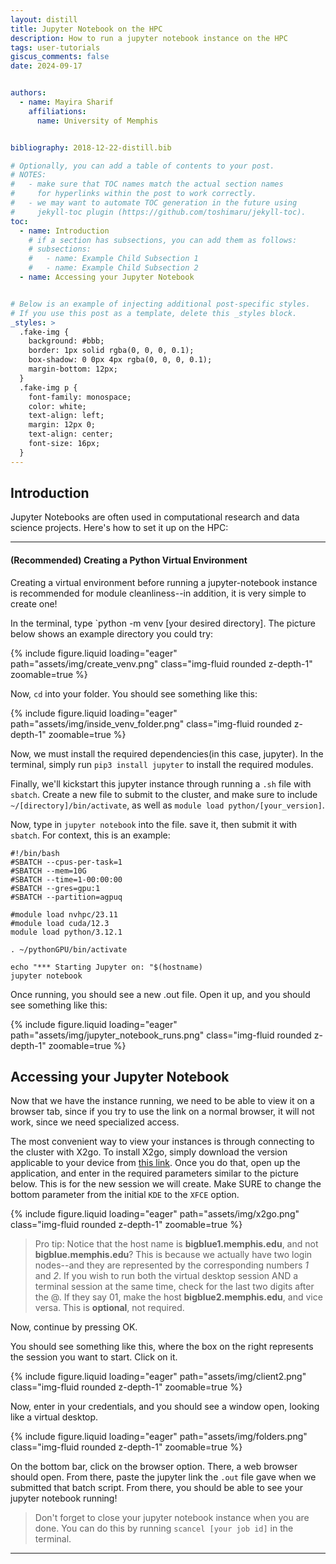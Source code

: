 ```yaml
---
layout: distill
title: Jupyter Notebook on the HPC
description: How to run a jupyter notebook instance on the HPC
tags: user-tutorials
giscus_comments: false
date: 2024-09-17


authors:
  - name: Mayira Sharif
    affiliations:
      name: University of Memphis


bibliography: 2018-12-22-distill.bib

# Optionally, you can add a table of contents to your post.
# NOTES:
#   - make sure that TOC names match the actual section names
#     for hyperlinks within the post to work correctly.
#   - we may want to automate TOC generation in the future using
#     jekyll-toc plugin (https://github.com/toshimaru/jekyll-toc).
toc:
  - name: Introduction
    # if a section has subsections, you can add them as follows:
    # subsections:
    #   - name: Example Child Subsection 1
    #   - name: Example Child Subsection 2
  - name: Accessing your Jupyter Notebook


# Below is an example of injecting additional post-specific styles.
# If you use this post as a template, delete this _styles block.
_styles: >
  .fake-img {
    background: #bbb;
    border: 1px solid rgba(0, 0, 0, 0.1);
    box-shadow: 0 0px 4px rgba(0, 0, 0, 0.1);
    margin-bottom: 12px;
  }
  .fake-img p {
    font-family: monospace;
    color: white;
    text-align: left;
    margin: 12px 0;
    text-align: center;
    font-size: 16px;
  }
---
```


## Introduction

Jupyter Notebooks are often used in computational research and data science projects. Here's how to set it up on the HPC:

---

<h4>(Recommended) Creating a Python Virtual Environment</h4>

Creating a virtual environment before running a jupyter-notebook instance is recommended for module cleanliness--in addition, it is very simple to create one!

In the terminal, type `python -m venv [your desired directory]. The picture below shows an example directory you could try:

<div class="row mt-3">
    <div class="col-sm mt-3 mt-md-0">
        {% include figure.liquid loading="eager" path="assets/img/create_venv.png" class="img-fluid rounded z-depth-1" zoomable=true %}
    </div>
</div>

Now, `cd` into your folder. You should see something like this:

<div class="row mt-3">
    <div class="col-sm mt-3 mt-md-0">
        {% include figure.liquid loading="eager" path="assets/img/inside_venv_folder.png" class="img-fluid rounded z-depth-1" zoomable=true %}
    </div>
</div>

Now, we must install the required dependencies(in this case, jupyter). In the terminal, simply run `pip3 install jupyter` to install the required modules.


Finally, we'll kickstart this jupyter instance through running a `.sh` file with `sbatch`. Create a new file to submit to the cluster, and make sure to include `~/[directory]/bin/activate`, as well as `module load python/[your_version]`.

Now, type in `jupyter notebook` into the file. save it, then submit it with `sbatch`. For context, this is an example:

```
#!/bin/bash
#SBATCH --cpus-per-task=1
#SBATCH --mem=10G
#SBATCH --time=1-00:00:00
#SBATCH --gres=gpu:1
#SBATCH --partition=agpuq

#module load nvhpc/23.11
#module load cuda/12.3
module load python/3.12.1

. ~/pythonGPU/bin/activate

echo "*** Starting Jupyter on: "$(hostname)
jupyter notebook
```

Once running, you should see a new .out file. Open it up, and you should see something like this:


<div class="row mt-3">
    <div class="col-sm mt-3 mt-md-0">
        {% include figure.liquid loading="eager" path="assets/img/jupyter_notebook_runs.png" class="img-fluid rounded z-depth-1" zoomable=true %}
    </div>
</div>

## Accessing your Jupyter Notebook

Now that we have the instance running, we need to be able to view it on a browser tab, since if you try to use the link on a normal browser, it will not work, since we need specialized access.

The most convenient way to view your instances is through connecting to the cluster with X2go. To install X2go, simply download the version applicable to your device from [this link]("https://wiki.x2go.org/doku.php"). Once you do that, open up the application, and enter in the required parameters similar to the picture below. This is for the new session we will create. Make SURE to change the bottom parameter from the initial `KDE` to the `XFCE` option.


 
<div class="row mt-3">
    <div class="col-sm mt-3 mt-md-0">
        {% include figure.liquid loading="eager" path="assets/img/x2go.png" class="img-fluid rounded z-depth-1" zoomable=true %}
    </div>
</div>

> Pro tip: Notice that the host name is **bigblue1.memphis.edu**, and not **bigblue.memphis.edu**? This is because we actually have two login nodes--and they are represented by the corresponding numbers *1* and *2*. If you wish to run both the virtual desktop session AND a terminal session at the same time, check for the last two digits after the @. If they say 01, make the host **bigblue2.memphis.edu**, and vice versa. This is **optional**, not required.

Now, continue by pressing OK. 

You should see something like this, where the box on the right represents the session you want to start. Click on it.

<div class="row mt-3">
    <div class="col-sm mt-3 mt-md-0">
        {% include figure.liquid loading="eager" path="assets/img/client2.png" class="img-fluid rounded z-depth-1" zoomable=true %}
    </div>
</div>

Now, enter in your credentials, and you should see a window open, looking like a virtual desktop.

<div class="row mt-3">
    <div class="col-sm mt-3 mt-md-0">
        {% include figure.liquid loading="eager" path="assets/img/folders.png" class="img-fluid rounded z-depth-1" zoomable=true %}
    </div>
</div>

 On the bottom bar, click on the browser option. There, a web browser should open. From there, paste the jupyter link the  `.out` file gave when we submitted that batch script. From there, you should be able to see your jupyter notebook running!

 > Don't forget to close your jupyter notebook instance when you are done. You can do this by running `scancel [your job id]` in the terminal.

---